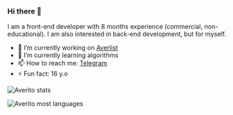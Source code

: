 ### Hi there 👋
I am a front-end developer with 8 months experience (commercial, non-educational).
I am also interested in back-end development, but for myself.


- 🔭 I’m currently working on [Averlist](https://github.com/Averito/Averlist)
- 🌱 I’m currently learning algorithms
- 📫 How to reach me: [Telegram](https://t.me/averitodev)
- ⚡ Fun fact: 16 y.o

![Averito stats](https://github-readme-stats.vercel.app/api?username=Averito&show_icons=true)

![Averito most languages](https://github-readme-stats.vercel.app/api/top-langs/?username=Averito&theme=blue-green)
